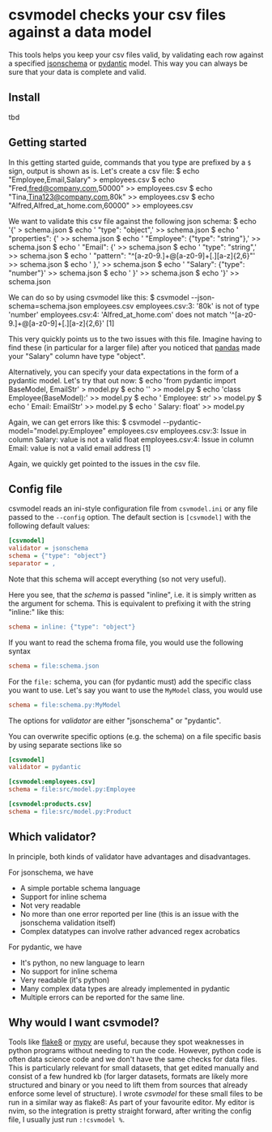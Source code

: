 # csvmodel checks your csv files against a data model

This tools helps you keep your csv files valid, by validating each row against a specified [jsonschema](https://json-schema.org) or [pydantic](https://pydantic-docs.helpmanual.io) model. This way you can always be sure that your data is complete and valid.

## Install

tbd

## Getting started

In this getting started guide, commands that you type are prefixed by a `$` sign, output is shown as is.
Let's create a csv file:
  $ echo "Employee,Email,Salary"               > employees.csv
  $ echo "Fred,fred@company.com,50000"        >> employees.csv
  $ echo "Tina,Tina123@company.com,80k"       >> employees.csv
  $ echo "Alfred,Alfred_at_home.com,60000"    >> employees.csv

We want to validate this csv file against the following json schema:
  $ echo '{'                                        > schema.json
  $ echo '  "type": "object",'                     >> schema.json
  $ echo '  "properties": {'                       >> schema.json
  $ echo '    "Employee": {"type": "string"},'     >> schema.json
  $ echo '    "Email": {'                          >> schema.json
  $ echo '      "type": "string",'                 >> schema.json
  $ echo '      "pattern": "^[a-z0-9.]+@[a-z0-9]+[.][a-z]{2,6}"' >> schema.json
  $ echo '    },'                                  >> schema.json
  $ echo '    "Salary": {"type": "number"}'        >> schema.json
  $ echo '  }'                                     >> schema.json
  $ echo '}'                                       >> schema.json

We can do so by using csvmodel like this:
  $ csvmodel --json-schema=schema.json employees.csv
  employees.csv:3: '80k' is not of type 'number'
  employees.csv:4: 'Alfred_at_home.com' does not match '^[a-z0-9.]+@[a-z0-9]+[.][a-z]{2,6}'
  [1]

This very quickly points us to the two issues with this file.
Imagine having to find these (in particular for a larger file) after you noticed that [pandas](https://pandas.pydata.org) made your "Salary" column have type "object".

Alternatively, you can specify your data expectations in the form of a pydantic model. Let's try that out now:
  $ echo 'from pydantic import BaseModel, EmailStr'   > model.py
  $ echo ''                                          >> model.py
  $ echo 'class Employee(BaseModel):'                >> model.py
  $ echo '    Employee: str'                         >> model.py
  $ echo '    Email: EmailStr'                       >> model.py
  $ echo '    Salary: float'                         >> model.py

Again, we can get errors like this:
  $ csvmodel --pydantic-model="model.py:Employee" employees.csv
  employees.csv:3: Issue in column Salary: value is not a valid float
  employees.csv:4: Issue in column Email: value is not a valid email address
  [1]

Again, we quickly get pointed to the issues in the csv file.

## Config file

csvmodel reads an ini-style configuration file from `csvmodel.ini` or any file passed to the `--config` option.
The default section is `[csvmodel]` with the following default values:
```ini
[csvmodel]
validator = jsonschema
schema = {"type": "object"}
separator = ,
```
Note that this schema will accept everything (so not very useful).

Here you see, that the *schema* is passed "inline", i.e. it is simply written as the argument for schema. This is equivalent to prefixing it with the string "inline:" like this:
```ini
schema = inline: {"type": "object"}
```
If you want to read the schema froma file, you would use the following syntax
```ini
schema = file:schema.json
```
For the `file:` schema, you can (for pydantic must) add the specific class you want to use. Let's say you want to use the `MyModel` class, you would use
```ini
schema = file:schema.py:MyModel
```

The options for *validator* are either "jsonschema" or "pydantic".

You can overwrite specific options (e.g. the schema) on a file specific basis by using separate sections like so
```ini
[csvmodel]
validator = pydantic

[csvmodel:employees.csv]
schema = file:src/model.py:Employee

[csvmodel:products.csv]
schema = file:src/model.py:Product
```

## Which validator?

In principle, both kinds of validator have advantages and disadvantages.

For jsonschema, we have
- A simple portable schema language
- Support for inline schema
- Not very readable
- No more than one error reported per line (this is an issue with the jsonschema validation itself)
- Complex datatypes can involve rather advanced regex acrobatics

For pydantic, we have
- It's python, no new language to learn
- No support for inline schema
- Very readable (it's python)
- Many complex data types are already implemented in pydantic
- Multiple errors can be reported for the same line.


## Why would I want csvmodel?

Tools like [flake8](https://flake8.pycqa.org/en/latest/) or [mypy](https://mypy.readthedocs.io/en/stable/index.html) are useful, because they spot weaknesses in python programs without needing to run the code.
However, python code is often data science code and we don't have the same checks for data files.
This is particularly relevant for small datasets, that get edited manually and consist of a few hundred kb (for larger datasets, formats are likely more structured and binary or you need to lift them from sources that already enforce some level of structure).
I wrote *csvmodel* for these small files to be run in a similar way as flake8: As part of your favourite editor.
My editor is nvim, so the integration is pretty straight forward, after writing the config file, I usually just run `:!csvmodel %`.
